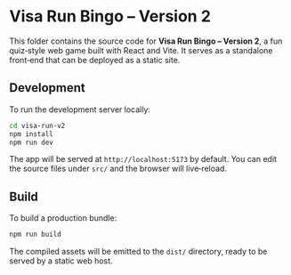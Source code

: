 # Visa Run Bingo – Version 2

This folder contains the source code for **Visa Run Bingo – Version 2**, a fun quiz‑style web game built with React and Vite. It serves as a standalone front‑end that can be deployed as a static site.

## Development

To run the development server locally:

```bash
cd visa-run-v2
npm install
npm run dev
```

The app will be served at `http://localhost:5173` by default. You can edit the source files under `src/` and the browser will live‑reload.

## Build

To build a production bundle:

```bash
npm run build
```

The compiled assets will be emitted to the `dist/` directory, ready to be served by a static web host.
